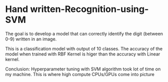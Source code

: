 # Hand written-Recognition-using-SVM
The goal is to develop a model that can correctly identify the digit (between 0-9) written in an image. 

This is a classification model with output of 10 classes.
The accuracy of the model when trained with RBF Kernel is higer than the accuracy with Linear kernel. 

Conclusion:
Hyperparameter tuning with SVM algorithm took lot of time on my machine. This is where high compute CPUs/GPUs come into picture
